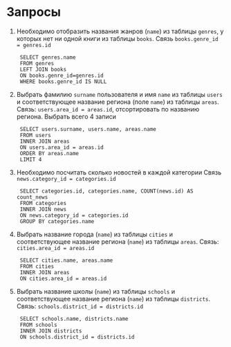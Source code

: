 # Запросы

1. Необходимо отобразить названия жанров (`name`) из таблицы
`genres`, у которых нет ни одной книги из таблицы `books`.
Связь `books.genre_id = genres.id`   

    	SELECT genres.name 
    	FROM genres 
    	LEFT JOIN books 
    	ON books.genre_id=genres.id 
    	WHERE books.genre_id IS NULL

2. Выбрать фамилию `surname` пользователя и имя `name` из таблицы
`users` и соответствующее название региона (поле `name`) из
таблицы `areas`. Связь: `users.area_id = areas.id`, отсортировать по
названию региона. Выбрать всего 4 записи  

		SELECT users.surname, users.name, areas.name 
		FROM users 
		INNER JOIN areas 
		ON users.area_id = areas.id 
		ORDER BY areas.name 
		LIMIT 4   

3. Необходимо посчитать сколько новостей в каждой категории
Связь `news.category_id = categories.id` 

		SELECT categories.id, categories.name, COUNT(news.id) AS count_news
		FROM categories
		INNER JOIN news
		ON news.category_id = categories.id 
		GROUP BY categories.name

4. Выбрать название города (`name`) из таблицы `cities` и
соответствующее название региона (`name`) из таблицы `areas`.
Связь: `cities.area_id = areas.id`  

		SELECT cities.name, areas.name 
		FROM cities  
		INNER JOIN areas
		ON cities.area_id = areas.id

5. Выбрать название школы (`name`) из таблицы `schools` и
соответствующее название региона (`name`) из таблицы `districts`.
Связь: `schools.district_id = districts.id`  

		SELECT schools.name, districts.name 
		FROM schools
		INNER JOIN districts  
		ON schools.district_id = districts.id